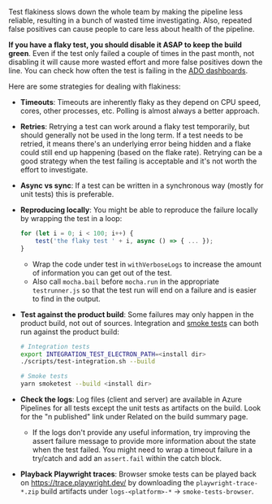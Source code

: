 Test flakiness slows down the whole team by making the pipeline less reliable,
resulting in a bunch of wasted time investigating. Also, repeated false
positives can cause people to care less about health of the pipeline.

**If you have a flaky test, you should disable it ASAP to keep the build
green**. Even if the test only failed a couple of times in the past month, not
disabling it will cause more wasted effort and more false positives down the
line. You can check how often the test is failing in the
[ADO dashboards](https://monacotools.visualstudio.com/Monaco/_build?definitionId=111&view=ms.vss-pipelineanalytics-web.new-build-definition-pipeline-analytics-view-cardmetrics).

Here are some strategies for dealing with flakiness:

-   **Timeouts**: Timeouts are inherently flaky as they depend on CPU speed,
    cores, other processes, etc. Polling is almost always a better approach.
-   **Retries**: Retrying a test can work around a flaky test temporarily, but
    should generally not be used in the long term. If a test needs to be
    retried, it means there's an underlying error being hidden and a flake could
    still end up happening (based on the flake rate). Retrying can be a good
    strategy when the test failing is acceptable and it's not worth the effort
    to investigate.
-   **Async vs sync**: If a test can be written in a synchronous way (mostly for
    unit tests) this is preferable.
-   **Reproducing locally**: You might be able to reproduce the failure locally
    by wrapping the test in a loop:
    ```ts
    for (let i = 0; i < 100; i++) {
    	test('the flaky test ' + i, async () => { ... });
    }
    ```
    -   Wrap the code under test in `withVerboseLogs` to increase the amount of
        information you can get out of the test.
    -   Also call `mocha.bail` before `mocha.run` in the appropriate
        `testrunner.js` so that the test run will end on a failure and is easier
        to find in the output.
-   **Test against the product build**: Some failures may only happen in the
    product build, not out of sources. Integration and
    [smoke tests](https://github.com/Microsoft/vscode/blob/main/test/smoke/README.md)
    can both run against the product build:

    ```sh
    # Integration tests
    export INTEGRATION_TEST_ELECTRON_PATH=<install dir>
    ./scripts/test-integration.sh --build

    # Smoke tests
    yarn smoketest --build <install dir>
    ```

-   **Check the logs**: Log files (client and server) are available in Azure
    Pipelines for all tests except the unit tests as artifacts on the build.
    Look for the "n published" link under Related on the build summary page.
    -   If the logs don't provide any useful information, try improving the
        assert failure message to provide more information about the state when
        the test failed. You might need to wrap a timeout failure in a try/catch
        and add an `assert.fail` within the catch block.
-   **Playback Playwright traces**: Browser smoke tests can be played back on
    https://trace.playwright.dev/ by downloading the `playwright-trace-*.zip`
    build artifacts under `logs-<platform>-*` -> `smoke-tests-browser`.
